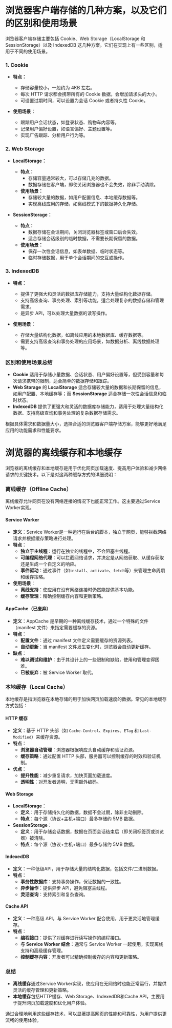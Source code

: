 # 浏览器客户端存储的几种方案，以及它们的区别和使用场景

浏览器客户端存储主要包括 Cookie、Web Storage（LocalStorage 和 SessionStorage）以及 IndexedDB 这几种方案。它们在实现上有一些区别，适用于不同的使用场景。

### 1. Cookie

- **特点：** 
  - 存储容量较小，一般约为 4KB 左右。
  - 每次 HTTP 请求都会携带所有的 Cookie 数据，会增加请求头的大小。
  - 可设置过期时间，可以设置为会话 Cookie 或者持久性 Cookie。

- **使用场景：** 
  - 跟踪用户会话状态，如登录状态、购物车内容等。
  - 记录用户偏好设置，如语言偏好、主题设置等。
  - 实现广告跟踪、分析用户行为等。

### 2. Web Storage

- **LocalStorage：**
  - **特点：**
    - 存储容量通常较大，可以存储几兆的数据。
    - 数据存储在客户端，即使关闭浏览器也不会失效，除非手动清除。
  - **使用场景：**
    - 存储较大量的数据，如用户配置信息、本地缓存数据等。
    - 实现离线应用的存储，如离线模式下的数据持久化存储。

- **SessionStorage：**
  - **特点：**
    - 数据存储在会话期间，关闭浏览器标签或窗口后会失效。
    - 适合存储会话级别的临时数据，不需要长期保留的数据。
  - **使用场景：**
    - 保存一次性会话信息，如表单数据、临时状态等。
    - 临时存储数据，用于单个会话期间的交互或操作。

### 3. IndexedDB

- **特点：**
  - 提供了更强大和灵活的数据库存储能力，支持大量结构化数据存储。
  - 支持高级查询、事务处理、索引等功能，适合处理复杂的数据存储和管理需求。
  - 是异步 API，可以处理大量数据的读写操作。

- **使用场景：**
  - 存储大量结构化数据，如离线应用的本地数据库、缓存数据等。
  - 需要支持高级查询和事务处理的应用场景，如数据分析、离线数据处理等。

### 区别和使用场景总结

- **Cookie** 适用于存储小量数据、会话状态、用户偏好设置等，但受到容量和每次请求携带的限制，适合简单的数据存储和跟踪。
- **Web Storage** 的 **LocalStorage** 适合存储较大量的数据和长期保留的信息，如用户配置、本地缓存等；而 **SessionStorage** 适合存储一次性会话信息和临时状态。
- **IndexedDB** 提供了更强大和灵活的数据库存储能力，适用于处理大量结构化数据、支持高级查询和事务处理的复杂数据存储需求。

根据具体需求和数据量大小，选择合适的浏览器客户端存储方案，能够更好地满足应用的功能需求和性能要求。



# 浏览器的离线缓存和本地缓存

浏览器的离线缓存和本地缓存是用于优化网页加载速度、提高用户体验和减少网络请求的关键技术。以下是对这两种缓存方式的详细说明：

### 离线缓存（Offline Cache）

离线缓存允许网页在没有网络连接的情况下也能正常工作。这主要通过Service Worker实现。

#### Service Worker
- **定义**：Service Worker是一种运行在后台的脚本，独立于网页，能够拦截网络请求并根据缓存策略进行处理。
- **特点**：
  - **独立于主线程**：运行在独立的线程中，不会阻塞主线程。
  - **可编程网络代理**：可以拦截网络请求，并决定是从网络获取、从缓存获取还是生成一个自定义的响应。
  - **事件驱动**：通过事件（如`install`、`activate`、`fetch`等）来管理生命周期和缓存策略。
- **使用场景**：
  - **离线支持**：使应用在没有网络连接时仍然能提供基本功能。
  - **缓存管理**：精确控制缓存内容和更新策略。

#### AppCache（已废弃）
- **定义**：AppCache 是早期的一种离线缓存技术，通过一个特殊的文件（manifest 文件）来指定需要缓存的资源。
- **特点**：
  - **配置文件**：通过 manifest 文件定义需要缓存的资源列表。
  - **自动更新**：当 manifest 文件发生变化时，浏览器会自动更新缓存。
- **缺点**：
  - **难以调试和维护**：由于其设计上的一些限制和缺陷，使用和管理变得困难。
  - **已被废弃**：被 Service Worker 取代。

### 本地缓存（Local Cache）

本地缓存是指浏览器在本地存储的用于加快网页加载速度的数据。常见的本地缓存方式包括：

#### HTTP 缓存
- **定义**：基于 HTTP 头部（如 `Cache-Control`、`Expires`、`ETag` 和 `Last-Modified`）来缓存资源。
- **特点**：
  - **浏览器自动管理**：浏览器根据响应头自动缓存和验证资源。
  - **缓存策略**：通过配置 HTTP 头部，服务器可以控制缓存的时效和验证机制。
- **优点**：
  - **提升性能**：减少重复请求，加快页面加载速度。
  - **透明性**：对开发者透明，无需额外编码。

#### Web Storage
- **LocalStorage**：
  - **定义**：用于存储持久化的数据，数据不会过期，除非主动删除。
  - **特点**：每个源（协议+主机+端口）最多存储约 5MB 数据。
- **SessionStorage**：
  - **定义**：用于存储会话数据，数据在页面会话结束后（即关闭标签页或浏览器）被清除。
  - **特点**：每个源（协议+主机+端口）最多存储约 5MB 数据。

#### IndexedDB
- **定义**：一种低级API，用于存储大量的结构化数据，包括文件/二进制数据。
- **特点**：
  - **事务性数据库**：支持事务操作，保证数据的一致性。
  - **异步操作**：提供异步 API，避免阻塞主线程。
  - **灵活查询**：支持索引和复杂查询。

#### Cache API
- **定义**：一种高级 API，与 Service Worker 配合使用，用于更灵活地管理缓存。
- **特点**：
  - **编程接口**：提供了对缓存进行读写操作的编程接口。
  - **与 Service Worker 结合**：通常与 Service Worker 一起使用，实现离线支持和高级缓存管理。
  - **控制缓存内容**：开发者可以精确控制缓存的内容和更新策略。

### 总结

- **离线缓存**通过Service Worker实现，使应用在无网络时也能正常运行，并提供灵活的缓存管理和更新策略。
- **本地缓存**包括HTTP缓存、Web Storage、IndexedDB和Cache API，主要用于提升网页加载速度和优化用户体验。

通过合理地利用这些缓存技术，可以显著提高网页的性能和可靠性，为用户提供更流畅的使用体验。